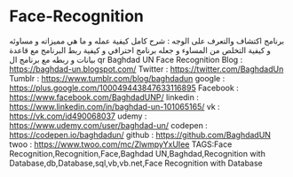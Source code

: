 # Face-Recognition
برنامج اكتشاف والتعرف على الوجه : شرح كامل كيفية عمله و ما هي مميزاته و مساوئه و كيفية التخلص من المساوء و جعله برنامج احترافي و كيفية ربط البرنامج مع قاعدة بيانات و ربطه مع برنامج ال qr  Baghdad UN Face Recognition  Blog : https://baghdad-un.blogspot.com/ Twitter : https://twitter.com/BaghdadUn Tumblr : https://www.tumblr.com/blog/baghdadun google : https://plus.google.com/100049443847633116895 Facebook : https://www.facebook.com/BaghdadUNP/ linkedin : https://www.linkedin.com/in/baghdad-un-101065165/ vk : https://vk.com/id490068037 udemy : https://www.udemy.com/user/baghdad-un/ codepen : https://codepen.io/baghdadun/ github : https://github.com/BaghdadUN twoo  : https://www.twoo.com/mc/ZlwmpyYxUIee TAGS:Face Recognition,Recognition,Face,Baghdad UN,Baghdad,Recognition with Database,db,Database,sql,vb,vb.net,Face Recognition with Database
